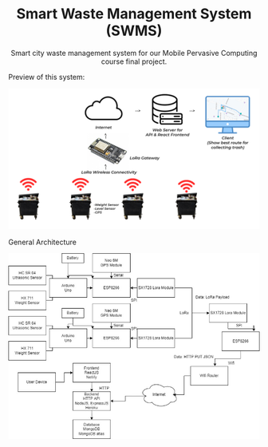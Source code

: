 <h1 align="center">
  Smart Waste Management System (SWMS)
</h1>
<p align="center">
  Smart city waste management system for our Mobile Pervasive Computing course final project.
</p>

Preview of this system:
<p align="Center">
  <img width="800" src="Images/Preview.jpg" />
</p>

General Architecture
<p align="Center">
  <img width="800" src="Images/General Architecture.jpg" />
</p>